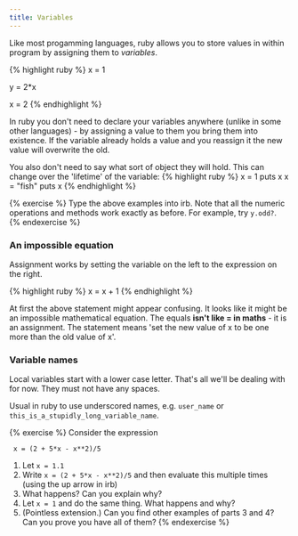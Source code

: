 ```yaml
---
title: Variables
---
```


Like most progamming languages, ruby allows you to store values in within program by assigning them to *variables*.

{% highlight ruby %}
x = 1

y = 2*x

x = 2
{% endhighlight %}

In ruby you don't need to declare your variables anywhere (unlike in some other languages) - by assigning a value to them you bring them into existence. If the variable already holds a value and you reassign it the new value will overwrite the old.

You also don't need to say what sort of object they will hold. This can change over the 'lifetime' of the variable:
{% highlight ruby %}
x = 1
puts x
x = "fish"
puts x
{% endhighlight %}

{% exercise %}
Type the above examples into irb. Note that all the numeric operations and methods work exactly as before. For example, try `y.odd?`.
{% endexercise %}

### An impossible equation

Assignment works by setting the variable on the left to the expression on the right.

{% highlight ruby %}
x = x + 1
{% endhighlight %}

At first the above statement might appear confusing. It looks like it might be an impossible mathematical equation. The equals **isn't like = in maths** - it is an assignment. The statement means 'set the new value of x to be one more than the old value of x'.

### Variable names

Local variables start with a lower case letter. That's all we'll be dealing with for now. They must not have any spaces.

Usual in ruby to use underscored names, e.g. `user_name` or `this_is_a_stupidly_long_variable_name`.


{% exercise %}
Consider the expression

	 x = (2 + 5*x - x**2)/5

1. Let `x = 1.1`
2. Write `x = (2 + 5*x - x**2)/5` and then evaluate this multiple times (using the up arrow in irb)
3. What happens? Can you explain why?
4. Let `x = 1` and do the same thing. What happens and why? 
5. (Pointless extension.) Can you find other examples of parts 3 and 4? Can you prove you have all of them?
{% endexercise %}